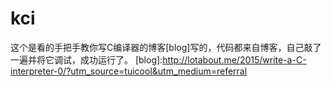 # kci
这个是看的手把手教你写C编译器的博客[blog]写的，代码都来自博客，自己敲了一遍并将它调试，成功运行了。
[blog]:http://lotabout.me/2015/write-a-C-interpreter-0/?utm_source=tuicool&utm_medium=referral
